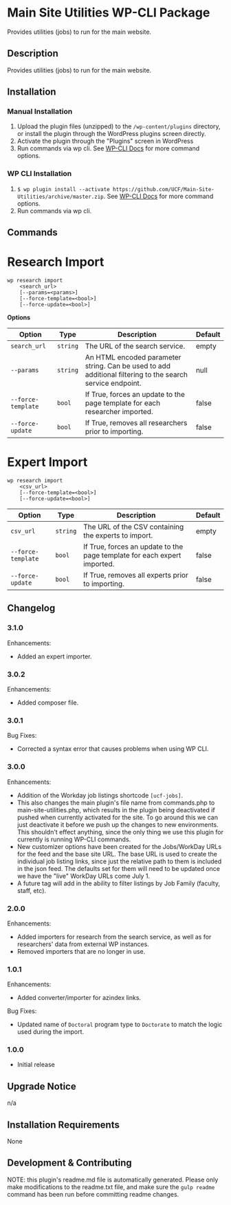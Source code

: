 # Main Site Utilities WP-CLI Package #

Provides utilities (jobs) to run for the main website.

## Description ##

Provides utilities (jobs) to run for the main website.


## Installation ##

### Manual Installation ###
1. Upload the plugin files (unzipped) to the `/wp-content/plugins` directory, or install the plugin through the WordPress plugins screen directly.
2. Activate the plugin through the "Plugins" screen in WordPress
3. Run commands via wp cli. See [WP-CLI Docs](http://wp-cli.org/commands/plugin/install/) for more command options.

### WP CLI Installation ###
1. `$ wp plugin install --activate https://github.com/UCF/Main-Site-Utilities/archive/master.zip`.  See [WP-CLI Docs](http://wp-cli.org/commands/plugin/install/) for more command options.
3. Run commands via wp cli.

## Commands ##

# Research Import #

```
wp research import
    <search_url>
    [--params=<params>]
    [--force-template=<bool>]
    [--force-update=<bool>]
```

**Options**

| Option | Type | Description | Default |
|---|---|---|---|
| `search_url` | `string` | The URL of the search service. | empty |
| `--params` | `string` | An HTML encoded parameter string. Can be used to add additional filtering to the search service endpoint. | null |
| `--force-template` | `bool` | If True, forces an update to the page template for each researcher imported. | false |
| `--force-update` | `bool` | If True, removes all researchers prior to importing. | false |


# Expert Import #

```
wp research import
    <csv_url>
    [--force-template=<bool>]
    [--force-update=<bool>]
```

| Option | Type | Description | Default |
|---|---|---|---|
| `csv_url` | `string` | The URL of the CSV containing the experts to import. | empty |
| `--force-template` | `bool` | If True, forces an update to the page template for each expert imported. | false |
| `--force-update` | `bool` | If True, removes all experts prior to importing. | false |

## Changelog ##

### 3.1.0 ###
Enhancements:
* Added an expert importer.

### 3.0.2 ###
Enhancements:
* Added composer file.

### 3.0.1 ###
Bug Fixes:
* Corrected a syntax error that causes problems when using WP CLI.

### 3.0.0 ###
Enhancements:
* Addition of the Workday job listings shortcode `[ucf-jobs]`.
* This also changes the main plugin's file name from commands.php to main-site-utilities.php, which results in the plugin being deactivated if pushed when currently activated for the site. To go around this we can just deactivate it before we push up the changes to new environments. This shouldn't effect anything, since the only thing we use this plugin for currently is running WP-CLI commands.
* New customizer options have been created for the Jobs/WorkDay URLs for the feed and the base site URL. The base URL is used to create the individual job listing links, since just the relative path to them is included in the json feed. The defaults set for them will need to be updated once we have the "live" WorkDay URLs come July 1.
* A future tag will add in the ability to filter listings by Job Family (faculty, staff, etc).


### 2.0.0 ###
Enhancements:
* Added importers for research from the search service, as well as for researchers' data from external WP instances.
* Removed importers that are no longer in use.

### 1.0.1 ###
Enhancements:
* Added converter/importer for azindex links.

Bug Fixes:
* Updated name of `Doctoral` program type to `Doctorate` to match the logic used during the import.

### 1.0.0 ###
* Initial release


## Upgrade Notice ##

n/a


## Installation Requirements ##

None


## Development & Contributing ##

NOTE: this plugin's readme.md file is automatically generated.  Please only make modifications to the readme.txt file, and make sure the `gulp readme` command has been run before committing readme changes.
